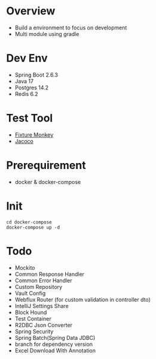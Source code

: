 # Overview

* Build a environment to focus on development
* Multi module using gradle

# Dev Env

- Spring Boot 2.6.3
- Java 17
- Postgres 14.2
- Redis 6.2

# Test Tool

- [Fixture Monkey](https://naver.github.io/fixture-monkey/)
- [Jacoco](https://github.com/jacoco/jacoco)

# Prerequirement

- docker & docker-compose

# Init

```
cd docker-compose
docker-compose up -d
```

# Todo

- Mockito
- Common Response Handler
- Common Error Handler
- Custom Repository
- Vault Config
- Webflux Router (for custom validation in controller dto)
- IntelliJ Settings Share
- Block Hound
- Test Container
- R2DBC Json Converter
- Spring Security
- Spring Batch(Spring Data JDBC)
- branch for dependency version
- Excel Download With Annotation